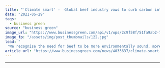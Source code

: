 ```yaml
---
title: "'Climate smart' -  Global beef industry vows to curb carbon intensity by 30 per cent by 2030"
date: "2021-06-29"
tags: 
  - business green
source: "business green"
image_url: "https://www.businessgreen.com/api/v1/wps/2c9f58f/51fa9ab2-7946-487f-b976-1d75d6b084c8/5/Beef-Cattle-Shrule-Leenane-2012-9-185x114.jpg"
image_fp: "/assets/img/post_thumbnails/122.jpg"
lead: "
 'We recognise the need for beef to be more environmentally sound, more socially responsible, and more economically viable,' says Global Roundtable for Sustainable Beef  ..."
article_url: "https://www.businessgreen.com/news/4033637/climate-smart-global-beef-industry-vows-curb-carbon-intensity-cent-2030"
---
```


---
